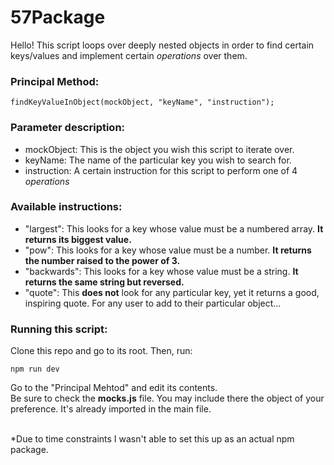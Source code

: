 # 57Package

Hello! This script loops over deeply nested objects in order to find certain keys/values and implement certain _operations_ over them. <br>


### Principal Method:
```
findKeyValueInObject(mockObject, "keyName", "instruction");
```

### Parameter description:

+ mockObject: This is the object you wish this script to iterate over.
+ keyName: The name of the particular key you wish to search for.
+ instruction: A certain instruction for this script to perform one of 4 _operations_

### Available instructions:
+ "largest":    This looks for a key whose value must be a numbered array. __It returns its biggest value.__
+ "pow":        This looks for a key whose value must be a number. __It returns the number raised to the power of 3.__
+ "backwards":  This looks for a key whose value must be a string. __It returns the same string but reversed.__
+ "quote":      This __does not__ look for any particular key, yet it returns a good, inspiring quote. For any user to add to their particular object...

### Running this script:

Clone this repo and go to its root. Then, run:

```
npm run dev
```
Go to the "Principal Mehtod" and edit its contents.
<br>
Be sure to check the __mocks.js__ file. You may include there the object of your preference. It's already imported in the main file.

<br>
*Due to time constraints I wasn't able to set this up as an actual npm package. 
